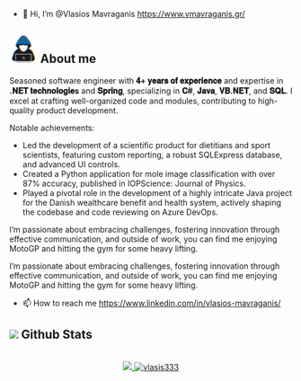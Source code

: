 - 👋 Hi, I’m @Vlasios Mavraganis https://www.vmavraganis.gr/

## <picture><img src = "https://github.com/0xAbdulKhalid/0xAbdulKhalid/raw/main/assets/mdImages/about_me.gif" width = 50px></picture> **About me**

Seasoned software engineer with **𝟒+ 𝐲𝐞𝐚𝐫𝐬 𝐨𝐟 𝐞𝐱𝐩𝐞𝐫𝐢𝐞𝐧𝐜𝐞** and expertise in **.𝐍𝐄𝐓 𝐭𝐞𝐜𝐡𝐧𝐨𝐥𝐨𝐠𝐢𝐞s** and **𝐒𝐩𝐫𝐢𝐧𝐠**, specializing in **𝐂#**, **𝐉𝐚𝐯𝐚**, **𝐕𝐁.𝐍𝐄𝐓**, and **𝐒𝐐𝐋**. I excel at crafting well-organized code and modules, contributing to high-quality product development.

Notable achievements:
- Led the development of a scientific product for dietitians and sport scientists, featuring custom reporting, a robust SQLExpress database, and advanced UI controls.
- Created a Python application for mole image classification with over 87% accuracy, published in IOPScience: Journal of Physics.
- Played a pivotal role in the development of a highly intricate Java project for the Danish wealthcare benefit and health system, actively shaping the codebase and code reviewing on Azure DevOps.

I’m passionate about embracing challenges, fostering innovation through effective communication, and outside of work, you can find me enjoying MotoGP and hitting the gym for some heavy lifting.

I’m passionate about embracing challenges, fostering innovation through effective communication, and outside of work, you can find me enjoying MotoGP and hitting the gym for some heavy lifting.
- 📫 How to reach me https://www.linkedin.com/in/vlasios-mavraganis/

## <img src="https://media.giphy.com/media/iY8CRBdQXODJSCERIr/giphy.gif" width="35"><b> Github Stats </b>
<br>
<div align="center">
<a href="https://github.com/Vlasis333">
  <img src="https://github-readme-stats.vercel.app/api?username=vlasis333&include_all_commits=true&count_private=true&show_icons=true&line_height=20&title_color=7A7ADB&icon_color=2234AE&text_color=D3D3D3&bg_color=0,000000,130F40" width="430"/>
  <img src="https://github-readme-stats.vercel.app/api/top-langs?username=vlasis333&show_icons=true&locale=en&layout=compact&line_height=20&title_color=7A7ADB&icon_color=2234AE&text_color=D3D3D3&bg_color=0,000000,130F40" width="375"  alt="vlasis333"/>
</a>
</div>

<!---
Vlasis333/Vlasis333 is a ✨ special ✨ repository because its `README.md` (this file) appears on your GitHub profile.
You can click the Preview link to take a look at your changes.
--->
